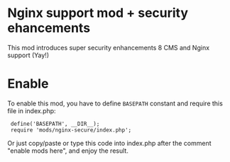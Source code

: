 # Nginx support mod + security ehancements

This mod introduces super security enhancements 8 CMS and Nginx support (Yay!)

# Enable

To enable this mod, you have to define `BASEPATH` constant and require this 
file in index.php:
 
     define('BASEPATH', __DIR__);
     require 'mods/nginx-secure/index.php';
 
Or just copy/paste or type this code into index.php after the comment "enable mods 
here", and enjoy the result.